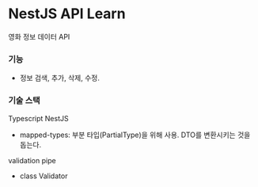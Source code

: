 # NestJS API Learn

영화 정보 데이터 API

### 기능

- 정보 검색, 추가, 삭제, 수정.

### 기술 스택

Typescript
NestJS

- mapped-types: 부분 타입(PartialType)을 위해 사용. DTO를 변환시키는 것을 돕는다.

validation pipe

- class Validator
